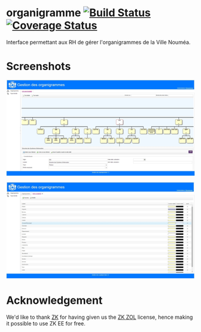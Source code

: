 # organigramme [![Build Status](https://travis-ci.org/DSI-Ville-Noumea/organigramme.svg?branch=master)](https://travis-ci.org/DSI-Ville-Noumea/organigramme)[![Coverage Status](https://coveralls.io/repos/DSI-Ville-Noumea/organigramme/badge.svg?branch=master&service=github)](https://coveralls.io/github/DSI-Ville-Noumea/organigramme?branch=master)

Interface permettant aux RH de gérer l'organigrammes de la Ville Nouméa.

# Screenshots

![Global Organizational View](src/site/resources/images/organigramme_screenshot_2.jpg)

![Color configuraton](src/site/resources/images/organigramme_screenshot_1.jpg)

# Acknowledgement

We'd like to thank [ZK](http://www.zkoss.org/) for having given us the
[ZK ZOL](http://www.zkoss.org/license#zol) license, hence making it possible to
use ZK EE for free.
